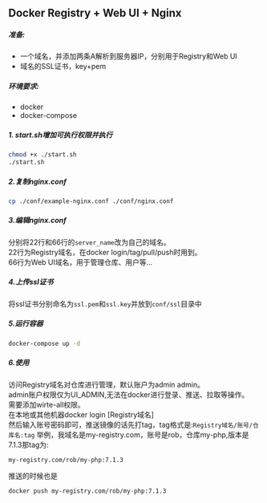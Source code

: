 ## Docker Registry + Web UI + Nginx   

##### 准备:  
*  一个域名，并添加两条A解析到服务器IP，分别用于Registry和Web UI
*  域名的SSL证书，key+pem
  
##### 环境要求:  
*  docker
*  docker-compose

##### 1. start.sh增加可执行权限并执行  
```bash
chmod +x ./start.sh
./start.sh
```
##### 2.复制nginx.conf  
```bash
cp ./conf/example-nginx.conf ./conf/nginx.conf
```
##### 3.编辑nginx.conf  

分别将22行和66行的`server_name`改为自己的域名。  
22行为Registry域名，在docker login/tag/pull/push时用到。  
66行为Web UI域名，用于管理仓库、用户等...

##### 4.上传ssl证书  
将ssl证书分别命名为`ssl.pem`和`ssl.key`并放到`conf/ssl`目录中  

##### 5.运行容器  
```bash
docker-compose up -d
```

##### 6.使用  
访问Registry域名对仓库进行管理，默认账户为admin admin。  
admin账户权限仅为UI_ADMIN,无法在docker进行登录、推送、拉取等操作。  
需要添加wirte-all权限。  
在本地或其他机器docker login [Registry域名]  
然后输入账号密码即可，推送镜像的话先打tag，tag格式是:`Registry域名/账号/仓库名:tag`
举例，我域名是my-registry.com，账号是rob，仓库my-php,版本是7.1.3那tag为:  
```
my-registry.com/rob/my-php:7.1.3
```  
推送的时候也是  
```bash
docker push my-registry.com/rob/my-php:7.1.3
```
